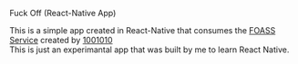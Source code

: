 Fuck Off (React-Native App)

This is a simple app created in React-Native that consumes the <a href='https://www.foaas.com/'>FOASS Service</a> created by <a href='https://github.com/1001010'>1001010</a>
<br/>
This is just an experimantal app that was built by me to learn React Native.
